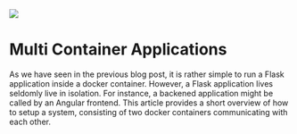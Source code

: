 <!--
date=2022-06-27
topic=Docker
-->
<img class='full' src='assets/posts/guides/006_multi_container_applications/thumbnail.png'>

# Multi Container Applications
As we have seen in the previous blog post, it is rather simple to run a Flask application inside a docker container. However, a Flask application lives seldomly live in isolation. For instance, a backened application might be called by an Angular frontend. This article provides a short overview of how to setup a system, consisting of two docker containers communicating with each other.


